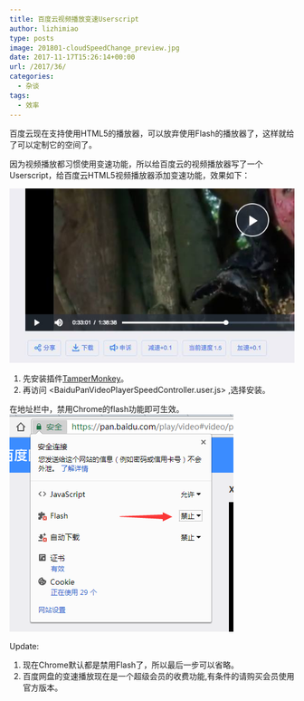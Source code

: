 ```yaml
---
title: 百度云视频播放变速Userscript
author: lizhimiao
type: posts
image: 201801-cloudSpeedChange_preview.jpg
date: 2017-11-17T15:26:14+00:00
url: /2017/36/
categories:
  - 杂谈
tags:
  - 效率
---
```


百度云现在支持使用HTML5的播放器，可以放弃使用Flash的播放器了，这样就给了可以定制它的空间了。

因为视频播放都习惯使用变速功能，所以给百度云的视频播放器写了一个Userscript，给百度云HTML5视频播放器添加变速功能，效果如下：

![播放界面预览，添加变速按钮](201801-cloudSpeedChange_preview.jpg)


  1. 先安装插件[TamperMonkey][2]。
  2. 再访问 <BaiduPanVideoPlayerSpeedController.user.js> ,选择安装。

在地址栏中，禁用Chrome的flash功能即可生效。  
![chrome disable flash player](201711-chrome_disable_flash.png)



Update:

  1. 现在Chrome默认都是禁用Flash了，所以最后一步可以省略。
  2. 百度网盘的变速播放现在是一个超级会员的收费功能,有条件的请购买会员使用官方版本。

 [1]: https://blog-1253654195.cosgz.myqcloud.com/201712/201801-cloudSpeedChange_preview.jpg
 [2]: https://tampermonkey.net/
 [3]: https://blog-1253654195.cosgz.myqcloud.com/201712/201711-chrome_disable_flash.png